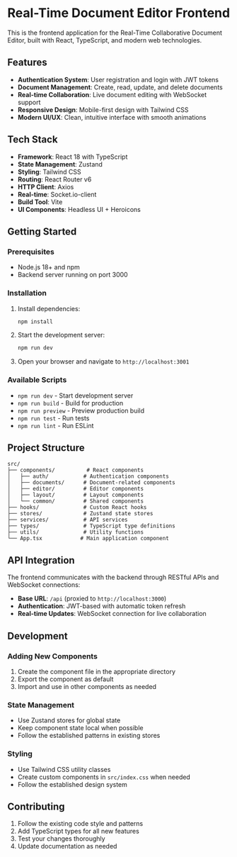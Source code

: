 # Real-Time Document Editor Frontend

This is the frontend application for the Real-Time Collaborative Document Editor, built with React, TypeScript, and modern web technologies.

## Features

- **Authentication System**: User registration and login with JWT tokens
- **Document Management**: Create, read, update, and delete documents
- **Real-time Collaboration**: Live document editing with WebSocket support
- **Responsive Design**: Mobile-first design with Tailwind CSS
- **Modern UI/UX**: Clean, intuitive interface with smooth animations

## Tech Stack

- **Framework**: React 18 with TypeScript
- **State Management**: Zustand
- **Styling**: Tailwind CSS
- **Routing**: React Router v6
- **HTTP Client**: Axios
- **Real-time**: Socket.io-client
- **Build Tool**: Vite
- **UI Components**: Headless UI + Heroicons

## Getting Started

### Prerequisites

- Node.js 18+ and npm
- Backend server running on port 3000

### Installation

1. Install dependencies:
   ```bash
   npm install
   ```

2. Start the development server:
   ```bash
   npm run dev
   ```

3. Open your browser and navigate to `http://localhost:3001`

### Available Scripts

- `npm run dev` - Start development server
- `npm run build` - Build for production
- `npm run preview` - Preview production build
- `npm run test` - Run tests
- `npm run lint` - Run ESLint

## Project Structure

```
src/
├── components/          # React components
│   ├── auth/           # Authentication components
│   ├── documents/      # Document-related components
│   ├── editor/         # Editor components
│   ├── layout/         # Layout components
│   └── common/         # Shared components
├── hooks/              # Custom React hooks
├── stores/             # Zustand state stores
├── services/           # API services
├── types/              # TypeScript type definitions
├── utils/              # Utility functions
└── App.tsx            # Main application component
```

## API Integration

The frontend communicates with the backend through RESTful APIs and WebSocket connections:

- **Base URL**: `/api` (proxied to `http://localhost:3000`)
- **Authentication**: JWT-based with automatic token refresh
- **Real-time Updates**: WebSocket connection for live collaboration

## Development

### Adding New Components

1. Create the component file in the appropriate directory
2. Export the component as default
3. Import and use in other components as needed

### State Management

- Use Zustand stores for global state
- Keep component state local when possible
- Follow the established patterns in existing stores

### Styling

- Use Tailwind CSS utility classes
- Create custom components in `src/index.css` when needed
- Follow the established design system

## Contributing

1. Follow the existing code style and patterns
2. Add TypeScript types for all new features
3. Test your changes thoroughly
4. Update documentation as needed
